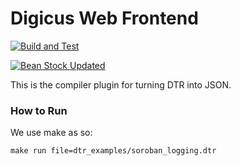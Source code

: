 # Digicus Web Frontend

[![Build and Test](https://github.com/spaced-out-thoughts-dev-foundation/digicus_web_frontend/actions/workflows/build_and_test.yml/badge.svg?branch=main)](https://github.com/spaced-out-thoughts-dev-foundation/digicus_web_frontend/actions/workflows/build_and_test.yml)

[![Bean Stock Updated](https://github.com/spaced-out-thoughts-dev-foundation/digicus_web_frontend/actions/workflows/bean_stock_remote_submodule_update.yml/badge.svg)](https://github.com/spaced-out-thoughts-dev-foundation/digicus_web_frontend/actions/workflows/bean_stock_remote_submodule_update.yml)

This is the compiler plugin for turning DTR into JSON.


### How to Run

We use make as so:

```
make run file=dtr_examples/soroban_logging.dtr
```

